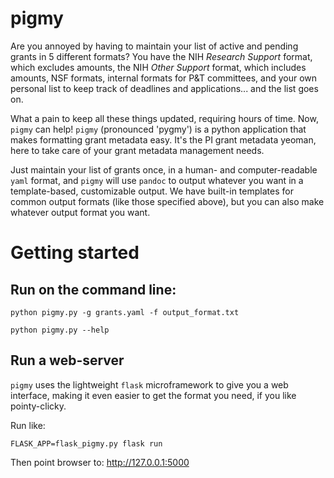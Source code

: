 # pigmy

Are you annoyed by having to maintain your list of active and pending grants in 5 different formats? You have the NIH *Research Support* format, which excludes amounts, the NIH *Other Support* format, which includes amounts, NSF formats, internal formats for P&T committees, and your own personal list to keep track of deadlines and applications... and the list goes on.

What a pain to keep all these things updated, requiring hours of time. Now, `pigmy` can help! `pigmy` (pronounced 'pygmy') is a python application that makes formatting grant metadata easy. It's the PI grant metadata yeoman, here to take care of your grant metadata management needs.

Just maintain your list of grants once, in a human- and computer-readable `yaml` format, and `pigmy` will use `pandoc` to output whatever you want in a template-based, customizable output. We have built-in templates for common output formats (like those specified above), but you can also make whatever output format you want.

# Getting started

## Run on the command line:

```
python pigmy.py -g grants.yaml -f output_format.txt

python pigmy.py --help
```

## Run a web-server

`pigmy` uses the lightweight `flask` microframework to give you a web interface, making it even easier to get the format you need, if you like pointy-clicky.

Run like:

```
FLASK_APP=flask_pigmy.py flask run
```

Then point browser to: http://127.0.0.1:5000

